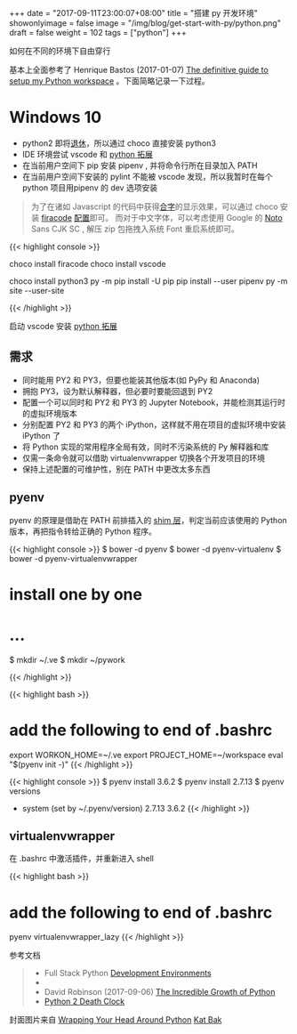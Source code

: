 +++
date = "2017-09-11T23:00:07+08:00"
title = "搭建 py 开发环境"
showonlyimage = false
image = "/img/blog/get-start-with-py/python.png"
draft = false
weight = 102
tags = ["python"]
+++

如何在不同的环境下自由穿行
<!--more-->

基本上全面参考了 Henrique Bastos (2017-01-07) [The definitive guide to setup my Python workspace](https://medium.com/@henriquebastos/the-definitive-guide-to-setup-my-python-workspace-628d68552e14) 。下面简略记录一下过程。

# Windows 10

- python2 即将[退休](https://pythonclock.org/)，所以通过 choco 直接安装 python3
- IDE 环境尝试 vscode 和 [python 拓展](https://github.com/Microsoft/vscode-python)
- 在当前用户空间下 pip 安装 pipenv , 并将命令行所在目录加入 PATH
- 在当前用户空间下安装的 pylint 不能被 vscode 发现，所以我暂时在每个 python 项目用pipenv 的 dev 选项安装

> 为了在诸如 Javascript 的代码中获得[合字](https://en.wikipedia.org/wiki/Typographic_ligature)的显示效果，可以通过 choco 安装 [firacode](https://github.com/tonsky/FiraCode) [配置](https://github.com/tonsky/FiraCode/wiki/VS-Code-Instructions)即可。
> 而对于中文字体，可以考虑使用 Google 的 [Noto](https://www.google.com/get/noto/) Sans CJK SC , 解压 zip 包拖拽入系统 Font 重启系统即可。

{{< highlight console >}}

choco install firacode
choco install vscode

choco install python3
py -m pip install -U pip
pip install --user pipenv
py -m site --user-site

{{< /highlight >}}

启动 vscode 安装 [python 拓展]()

## 需求

- 同时能用 PY2 和 PY3，但要也能装其他版本(如 PyPy 和 Anaconda)
- 拥抱 PY3，设为默认解释器，但必要时要能回退到 PY2
- 配置一个可以同时和 PY2 和 PY3 的 Jupyter Notebook，并能检测其运行时的虚拟环境版本
- 分别配置 PY2 和 PY3 的两个 iPython，这样就不用在项目的虚拟环境中安装 iPython 了
- 将 Python 实现的常用程序全局有效，同时不污染系统的 Py 解释器和库
- 仅需一条命令就可以借助 virtualenvwrapper 切换各个开发项目的环境
- 保持上述配置的可维护性，别在 PATH 中更改太多东西

## pyenv

pyenv 的原理是借助在 PATH 前排插入的 [shim 层](https://en.wikipedia.org/wiki/Shim_(computing))，判定当前应该使用的 Python 版本，再把指令转给正确的 Python 程序。

{{< highlight console >}}
$ bower -d pyenv
$ bower -d pyenv-virtualenv
$ bower -d pyenv-virtualenvwrapper
# install one by one
# ...

$ mkdir ~/.ve
$ mkdir ~/pywork

{{< /highlight >}}

{{< highlight bash >}}
# add the following to end of .bashrc
export WORKON_HOME=~/.ve
export PROJECT_HOME=~/workspace
eval "$(pyenv init -)"
{{< /highlight >}}


{{< highlight console >}}
$ pyenv install 3.6.2
$ pyenv install 2.7.13
$ pyenv versions
* system (set by ~/.pyenv/version)
  2.7.13
  3.6.2
{{< /highlight >}}

## virtualenvwrapper

在 .bashrc 中激活插件，并重新进入 shell

{{< highlight bash >}}
# add the following to end of .bashrc
pyenv virtualenvwrapper_lazy
{{< /highlight >}}


参考文档

> - Full Stack Python [Development Environments](https://www.fullstackpython.com/development-environments.html)
> -
> - David Robinson (2017-09-06) [The Incredible Growth of Python](https://stackoverflow.blog/2017/09/06/incredible-growth-python/)
> - [Python 2 Death Clock](https://pythonclock.org/)

封面图片来自 [Wrapping Your Head Around Python](https://dribbble.com/shots/2758651-Wrapping-Your-Head-Around-Python) <a href="https://dribbble.com/whoiskatja"><i class="fa fa-dribbble" aria-hidden="true"></i> Kat Bak</a>
